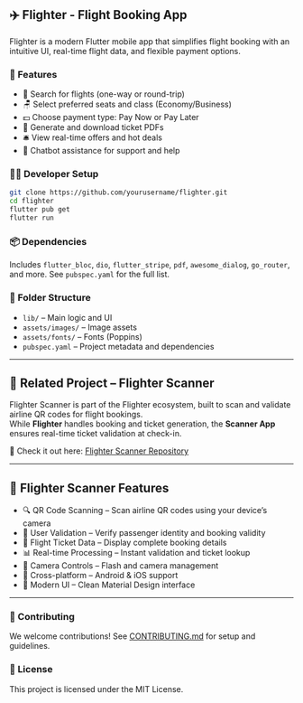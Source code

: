 ## ✈️ Flighter - Flight Booking App

Flighter is a modern Flutter mobile app that simplifies flight booking with an intuitive UI, real-time flight data, and flexible payment options.

### 📱 Features

* 🔎 Search for flights (one-way or round-trip)
* 🪑 Select preferred seats and class (Economy/Business)
* 💵 Choose payment type: Pay Now or Pay Later
* 📄 Generate and download ticket PDFs
* 🛎️ View real-time offers and hot deals
* 🤖 Chatbot assistance for support and help

### 🧑‍💻 Developer Setup

```bash
git clone https://github.com/yourusername/flighter.git
cd flighter
flutter pub get
flutter run
```

### 📦 Dependencies

Includes `flutter_bloc`, `dio`, `flutter_stripe`, `pdf`, `awesome_dialog`, `go_router`, and more. See `pubspec.yaml` for the full list.

### 📂 Folder Structure

* `lib/` – Main logic and UI
* `assets/images/` – Image assets
* `assets/fonts/` – Fonts (Poppins)
* `pubspec.yaml` – Project metadata and dependencies

---

## 🔗 Related Project – Flighter Scanner  

Flighter Scanner is part of the Flighter ecosystem, built to scan and validate airline QR codes for flight bookings.  
While **Flighter** handles booking and ticket generation, the **Scanner App** ensures real-time ticket validation at check-in.  

📌 Check it out here: [Flighter Scanner Repository](https://github.com/mahmoud-bayoumi/airline_qr_scanner.git)  

---

## 📱 Flighter Scanner Features  

* 🔍 QR Code Scanning – Scan airline QR codes using your device’s camera  
* 👤 User Validation – Verify passenger identity and booking validity  
* 🎫 Flight Ticket Data – Display complete booking details  
* 📊 Real-time Processing – Instant validation and ticket lookup  
* 🔦 Camera Controls – Flash and camera management  
* 📱 Cross-platform – Android & iOS support  
* 🎨 Modern UI – Clean Material Design interface  

---


### 🤝 Contributing

We welcome contributions! See [CONTRIBUTING.md](CONTRIBUTING.md) for setup and guidelines.

### 📄 License

This project is licensed under the MIT License. 
